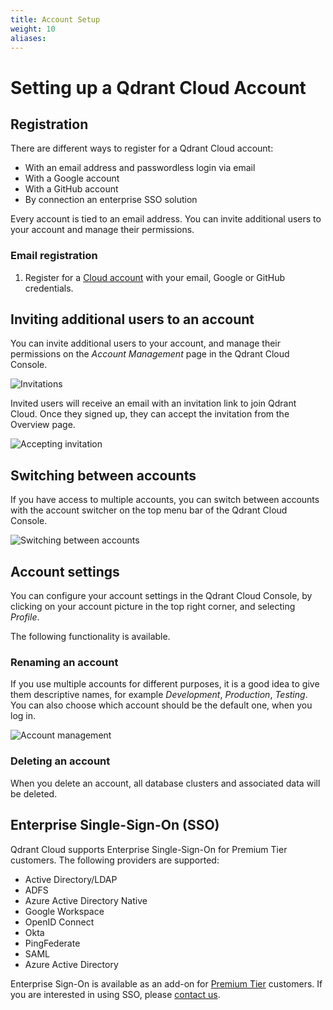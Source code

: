 ```yaml
---
title: Account Setup
weight: 10
aliases:
---
```


# Setting up a Qdrant Cloud Account

## Registration

There are different ways to register for a Qdrant Cloud account:

* With an email address and passwordless login via email
* With a Google account
* With a GitHub account
* By connection an enterprise SSO solution

Every account is tied to an email address. You can invite additional users to your account and manage their permissions.

### Email registration

1. Register for a [Cloud account](https://cloud.qdrant.io/signup) with your email, Google or GitHub credentials.

## Inviting additional users to an account

You can invite additional users to your account, and manage their permissions on the *Account Management* page in the Qdrant Cloud Console.

![Invitations](/documentation/cloud/invitations.png)

Invited users will receive an email with an invitation link to join Qdrant Cloud. Once they signed up, they can accept the invitation from the Overview page.

![Accepting invitation](/documentation/cloud/accept-invitation.png)

## Switching between accounts

If you have access to multiple accounts, you can switch between accounts with the account switcher on the top menu bar of the Qdrant Cloud Console.

![Switching between accounts](/documentation/cloud/account-switcher.png)

## Account settings

You can configure your account settings in the Qdrant Cloud Console, by clicking on your account picture in the top right corner, and selecting *Profile*.

The following functionality is available.

### Renaming an account

If you use multiple accounts for different purposes, it is a good idea to give them descriptive names, for example *Development*, *Production*, *Testing*. You can also choose which account should be the default one, when you log in.

![Account management](/documentation/cloud/account-management.png)

### Deleting an account

When you delete an account, all database clusters and associated data will be deleted.

## Enterprise Single-Sign-On (SSO)

Qdrant Cloud supports Enterprise Single-Sign-On for Premium Tier customers. The following providers are supported:

* Active Directory/LDAP
* ADFS
* Azure Active Directory Native
* Google Workspace
* OpenID Connect
* Okta
* PingFederate
* SAML
* Azure Active Directory

Enterprise Sign-On is available as an add-on for [Premium Tier](/documentation/cloud/premium/) customers. If you are interested in using SSO, please [contact us](/contact-us/).